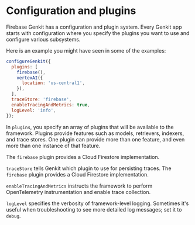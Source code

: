 # Configuration and plugins

Firebase Genkit has a configuration and plugin system. Every Genkit app starts
with configuration where you specify the plugins you want to use and configure
various subsystems.

Here is an example you might have seen in some of the examples:

```js
configureGenkit({
  plugins: [
    firebase(),
    vertexAI({
      location: 'us-central1',
    }),
  ],
  traceStore: 'firebase',
  enableTracingAndMetrics: true,
  logLevel: 'info',
});
```

In `plugins`, you specify an array of plugins that will be available to the
framework. Plugins provide features such as models, retrievers, indexers, and trace stores. One plugin can provide more than one feature,
and even more than one instance of that feature.

The `firebase` plugin provides a Cloud Firestore implementation.

`traceStore` tells Genkit which plugin to use for persisting traces. The `firebase` plugin provides a Cloud Firestore implementation.

`enableTracingAndMetrics` instructs the framework to perform OpenTelemetry instrumentation and enable trace collection.

`logLevel` specifies the verbosity of framework-level logging. Sometimes it's useful when troubleshooting to see more detailed log messages; set it to `debug`.
